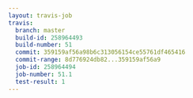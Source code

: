 ```yaml
---
layout: travis-job
travis:
  branch: master
  build-id: 258964493
  build-number: 51
  commit: 359159af56a98b6c313056154ce55761df465416
  commit-range: 8d776924db82...359159af56a9
  job-id: 258964494
  job-number: 51.1
  test-result: 1
---
```

